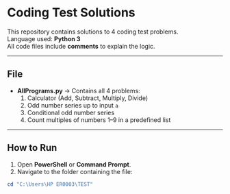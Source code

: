 # Coding Test Solutions

This repository contains solutions to 4 coding test problems.  
Language used: **Python 3**  
All code files include **comments** to explain the logic.

---

## File

- **AllPrograms.py** → Contains all 4 problems:
  1. Calculator (Add, Subtract, Multiply, Divide)
  2. Odd number series up to input `a`
  3. Conditional odd number series
  4. Count multiples of numbers 1–9 in a predefined list

---

## How to Run

1. Open **PowerShell** or **Command Prompt**.  
2. Navigate to the folder containing the file:
```powershell
cd "C:\Users\HP ER0003\TEST"
